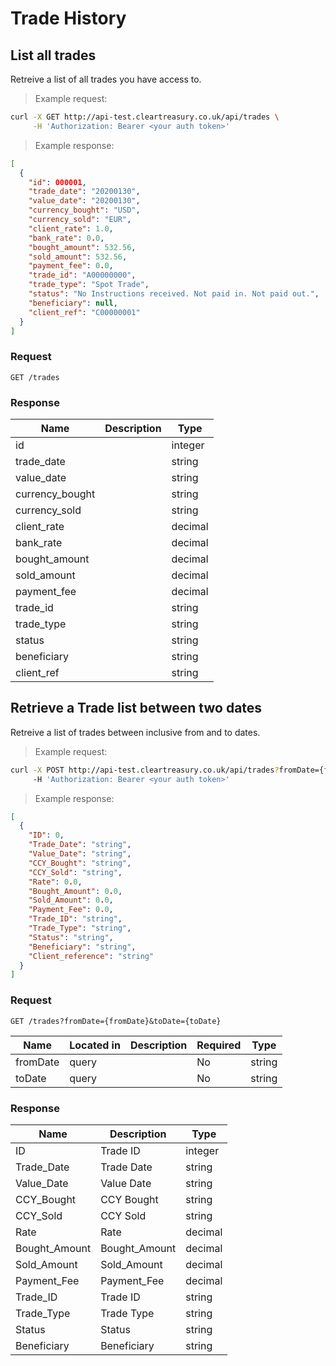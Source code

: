 # Trade History

## List all trades

Retreive a list of all trades you have access to.

> Example request:

```bash
curl -X GET http://api-test.cleartreasury.co.uk/api/trades \
     -H 'Authorization: Bearer <your auth token>'
```

> Example response:

```json
[
  {
    "id": 000001,
    "trade_date": "20200130",
    "value_date": "20200130",
    "currency_bought": "USD",
    "currency_sold": "EUR",
    "client_rate": 1.0,
    "bank_rate": 0.0,
    "bought_amount": 532.56,
    "sold_amount": 532.56,
    "payment_fee": 0.0,
    "trade_id": "A00000000",
    "trade_type": "Spot Trade",
    "status": "No Instructions received. Not paid in. Not paid out.",
    "beneficiary": null,
    "client_ref": "C00000001"
  }
]
```

### Request

`GET /trades`

### Response

| Name            | Description | Type    |
| --------------- | ----------- | ------- |
| id              |             | integer |
| trade_date      |             | string  |
| value_date      |             | string  |
| currency_bought |             | string  |
| currency_sold   |             | string  |
| client_rate     |             | decimal |
| bank_rate       |             | decimal |
| bought_amount   |             | decimal |
| sold_amount     |             | decimal |
| payment_fee     |             | decimal |
| trade_id        |             | string  |
| trade_type      |             | string  |
| status          |             | string  |
| beneficiary     |             | string  |
| client_ref      |             | string  |

## Retrieve a Trade list between two dates

Retreive a list of trades between inclusive from and to dates.

> Example request:

```bash
curl -X POST http://api-test.cleartreasury.co.uk/api/trades?fromDate={fromDate}&toDate={toDate} \
     -H 'Authorization: Bearer <your auth token>'
```

> Example response:

```json
[
  {
    "ID": 0,
    "Trade_Date": "string",
    "Value_Date": "string",
    "CCY_Bought": "string",
    "CCY_Sold": "string",
    "Rate": 0.0,
    "Bought_Amount": 0.0,
    "Sold_Amount": 0.0,
    "Payment_Fee": 0.0,
    "Trade_ID": "string",
    "Trade_Type": "string",
    "Status": "string",
    "Beneficiary": "string",
    "Client_reference": "string"
  }
]
```

### Request

`GET /trades?fromDate={fromDate}&toDate={toDate}`

| Name     | Located in | Description | Required | Type   |
| -------- | ---------- | ----------- | -------- | ------ |
| fromDate | query      |             | No       | string |
| toDate   | query      |             | No       | string |

### Response

| Name          | Description   | Type    |
| ------------- | ------------- | ------- |
| ID            | Trade ID      | integer |
| Trade_Date    | Trade Date    | string  |
| Value_Date    | Value Date    | string  |
| CCY_Bought    | CCY Bought    | string  |
| CCY_Sold      | CCY Sold      | string  |
| Rate          | Rate          | decimal |
| Bought_Amount | Bought_Amount | decimal |
| Sold_Amount   | Sold_Amount   | decimal |
| Payment_Fee   | Payment_Fee   | decimal |
| Trade_ID      | Trade ID      | string  |
| Trade_Type    | Trade Type    | string  |
| Status        | Status        | string  |
| Beneficiary   | Beneficiary   | string  |

<!--
## Retrieve payment instruction by ID

> Example request:

```bash
curl -X GET http://api-test.cleartreasury.co.uk/api/trades/{id} \
     -H 'Authorization: Bearer <your auth token>'
```

> Example response:

```json
[
  {
    "ID": 0,
    "Trade_Date": "string",
    "Value_Date": "string",
    "CCY_Bought": "string",
    "CCY_Sold": "string",
    "Rate": 0,
    "Bought_Amount": 0,
    "Sold_Amount": 0,
    "Payment_Fee": 0,
    "Trade_ID": "string",
    "Trade_Type": "string",
    "Status": "string",
    "Beneficiary": "string"
  }
]
```

### Request

`GET /trades/{id}`

| Name | Description  | Required | Type   |
| ---- | ------------ | -------- | ------ |
| id   | Payment GUID | Yes      | string |

### Response

| Name          | Description   | Type    |
| ------------- | ------------- | ------- |
| ID            | Trade ID      | integer |
| Trade_Date    | Trade Date    | string  |
| Value_Date    | Value Date    | string  |
| CCY_Bought    | CCY Bought    | string  |
| CCY_Sold      | CCY Sold      | string  |
| Rate          | Rate          | decimal |
| Bought_Amount | Bought_Amount | decimal |
| Sold_Amount   | Sold_Amount   | decimal |
| Payment_Fee   | Payment_Fee   | decimal |
| Trade_ID      | Trade ID      | string  |
| Trade_Type    | Trade Type    | string  |
| Status        | Status        | string  |
| Beneficiary   | Beneficiary   | string  |
-->
